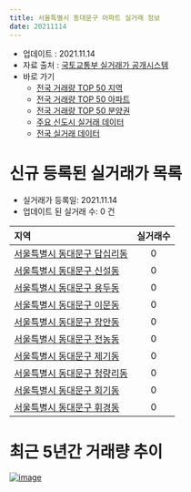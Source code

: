 ```yaml
---
title: 서울특별시 동대문구 아파트 실거래 정보
date: 20211114
---
```


* 업데이트 : 2021.11.14
* 자료 출처 : [국토교통부 실거래가 공개시스템](http://rt.molit.go.kr)
* 바로 가기
    * [전국 거래량 TOP 50 지역](https://apt-info.github.io/apt-trade-info/tr)
    * [전국 거래량 TOP 50 아파트](https://apt-info.github.io/apt-trade-info/ta)
    * [전국 거래량 TOP 50 분양권](https://apt-info.github.io/apt-trade-info/tb)
    * [주요 신도시 실거래 데이터](https://apt-info.github.io/apt-trade-info/newtown)
    * [전국 실거래 데이터](https://apt-info.github.io/apt-trade-info/all)



<script async src="https://pagead2.googlesyndication.com/pagead/js/adsbygoogle.js"></script>
<!-- 기본광고 -->
<ins class="adsbygoogle"
     style="display:block"
     data-ad-client="ca-pub-1142216861245946"
     data-ad-slot="4805727019"
     data-ad-format="auto"
     data-full-width-responsive="true"></ins>
<script>
     (adsbygoogle = window.adsbygoogle || []).push({});
</script>


# 신규 등록된 실거래가 목록

* 실거래가 등록일: 2021.11.14
* 업데이트 된 실거래 수: 0 건


|지역|실거래수|
|:---|:---:|
|[서울특별시 동대문구 답십리동](https://apt-info.github.io/apt-trade-info/r94)|0|
|[서울특별시 동대문구 신설동](https://apt-info.github.io/apt-trade-info/r2865)|0|
|[서울특별시 동대문구 용두동](https://apt-info.github.io/apt-trade-info/r91)|0|
|[서울특별시 동대문구 이문동](https://apt-info.github.io/apt-trade-info/r99)|0|
|[서울특별시 동대문구 장안동](https://apt-info.github.io/apt-trade-info/r95)|0|
|[서울특별시 동대문구 전농동](https://apt-info.github.io/apt-trade-info/r93)|0|
|[서울특별시 동대문구 제기동](https://apt-info.github.io/apt-trade-info/r92)|0|
|[서울특별시 동대문구 청량리동](https://apt-info.github.io/apt-trade-info/r96)|0|
|[서울특별시 동대문구 회기동](https://apt-info.github.io/apt-trade-info/r97)|0|
|[서울특별시 동대문구 휘경동](https://apt-info.github.io/apt-trade-info/r98)|0|



<script async src="https://pagead2.googlesyndication.com/pagead/js/adsbygoogle.js"></script>
<!-- 기본광고 -->
<ins class="adsbygoogle"
     style="display:block"
     data-ad-client="ca-pub-1142216861245946"
     data-ad-slot="4805727019"
     data-ad-format="auto"
     data-full-width-responsive="true"></ins>
<script>
     (adsbygoogle = window.adsbygoogle || []).push({});
</script>


# 최근 5년간 거래량 추이


<div style="width:100%;">
    <canvas id="deal_progress" height="200"></canvas>
</div>

<script>
new Chart(document.getElementById("deal_progress"), {
    type: 'line',
    data: {
        labels: ['16.01','16.02','16.03','16.04','16.05','16.06','16.07','16.08','16.09','16.10','16.11','16.12','17.01','17.02','17.03','17.04','17.05','17.06','17.07','17.08','17.09','17.10','17.11','17.12','18.01','18.02','18.03','18.04','18.05','18.06','18.07','18.08','18.09','18.10','18.11','18.12','19.01','19.02','19.03','19.04','19.05','19.06','19.07','19.08','19.09','19.10','19.11','19.12','20.01','20.02','20.03','20.04','20.05','20.06','20.07','20.08','20.09','20.10','20.11','20.12','21.01','21.02','21.03','21.04','21.05','21.06','21.07','21.08','21.09','21.10','21.11'],
        datasets: [{
            label: '매매/분양권',
            data: [189,195,326,398,461,483,508,468,418,507,257,183,259,269,346,365,490,459,557,314,283,277,322,346,515,373,387,153,157,181,239,537,245,150,122,88,94,68,108,105,129,202,297,289,236,394,460,453,295,345,177,119,218,541,397,206,157,170,232,295,279,120,150,122,183,141,200,148,107,107,6],
            borderColor: "rgba(66, 133, 243, 1)",
            backgroundColor: "rgba(66, 133, 243, 0.05)",
            borderWidth: 1,
            pointRadius: 0,
            fill: false,
            lineTension: 0
        },{
            label: '전/월세',
            data: [335,347,340,290,262,246,295,318,302,369,310,376,371,386,352,303,327,331,389,321,314,254,324,346,411,356,485,376,357,487,505,445,380,455,382,423,502,423,501,383,446,407,395,355,305,401,352,458,466,578,363,447,469,504,591,437,383,399,438,389,485,499,516,383,476,414,468,441,391,352,70],
            borderColor: "rgba(255, 90, 0, 1)",
            backgroundColor: "rgba(255, 90, 0, 0.05)",
            borderWidth: 1,
            pointRadius: 0,
            fill: false,
            lineTension: 0
        },{
            label: '합계',
            data: [524,542,666,688,723,729,803,786,720,876,567,559,630,655,698,668,817,790,946,635,597,531,646,692,926,729,872,529,514,668,744,982,625,605,504,511,596,491,609,488,575,609,692,644,541,795,812,911,761,923,540,566,687,1045,988,643,540,569,670,684,764,619,666,505,659,555,668,589,498,459,76],
            borderColor: "rgba(0, 0, 0, 1)",
            backgroundColor: "rgba(0, 0, 0, 0.03)",
            borderWidth: 0.1,
            pointRadius: 0,
            fill: true,
            lineTension: 0
        }
        ]
    },
    options: {
        responsive: true,
        title: {
            display: false
        },
        tooltips: {
            mode: 'index',
            intersect: false
        },
        hover: {
            mode: 'nearest',
            intersect: true
        },
        scales: {
            xAxes: [{
                display: true,
                scaleLabel: {
                    display: true,
                    labelString: '년/월'
                }
            }],
            yAxes: [{
                display: true,
                ticks: {
                    suggestedMin: 0,
                },
                scaleLabel: {
                    display: true,
                    labelString: '실거래 수'
                }
            }]
        }
    }
});

</script>


[![image](https://apt-info.github.io/images/2020-01-03-apt-trade-info/1024x500.png)](https://play.google.com/store/apps/details?id=com.aptinfo.apttradeinfo)

